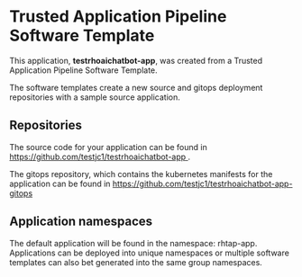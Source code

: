 # Trusted Application Pipeline Software Template

This application, **testrhoaichatbot-app**, was created from a Trusted Application Pipeline Software Template.

The software templates create a new source and gitops deployment repositories with a sample source application. 

## Repositories

The source code for your application can be found in [https://github.com/testjc1/testrhoaichatbot-app ](https://github.com/testjc1/testrhoaichatbot-app ).
 
The gitops repository, which contains the kubernetes manifests for the application can be found in 
[https://github.com/testjc1/testrhoaichatbot-app-gitops ](https://github.com/testjc1/testrhoaichatbot-app-gitops ) 

## Application namespaces 

The default application will be found in the namespace: rhtap-app. Applications can be deployed into unique namespaces or multiple software templates can also bet generated into the same group namespaces.  